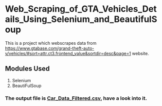 # Web_Scraping_of_GTA_Vehicles_Details_Using_Selenium_and_BeautifulSoup  

This is a project which webscrapes data from https://www.gtabase.com/grand-theft-auto-v/vehicles/#sort=attr.ct3.frontend_value&sortdir=desc&page=1 website.

## Modules Used  
1. Selenium  
2. BeautiFulSoup
   
  
### The output file is [Car_Data_Filtered.csv](https://github.com/Supriyochow/Web_Scraping_of_GTA_Vehicles_Details_Using_Selenium_and_BeautifulSoup/blob/main/Car_Data_Filtered.csv), have a look into it. 
